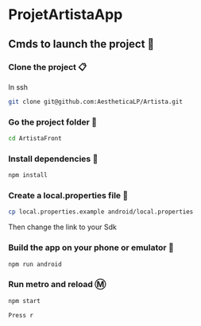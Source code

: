 # ProjetArtistaApp

## Cmds to launch the project 🚀

### Clone the project 📋
In ssh
```bash
git clone git@github.com:AestheticaLP/Artista.git
```

### Go the project folder 📂
```bash
cd ArtistaFront
```
### Install dependencies 🐡
```sh
npm install
```

### Create a local.properties file :page_facing_up:
```sh
cp local.properties.example android/local.properties
```
Then change the link to your Sdk

### Build the app on your phone or emulator 📱
```sh
npm run android
```

### Run metro and reload Ⓜ️
```sh
npm start
```
```sh
Press r
```
